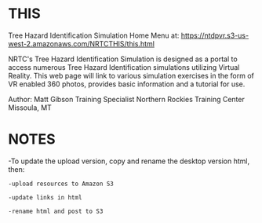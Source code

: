 # THIS
Tree Hazard Identification Simulation Home Menu at: https://ntdpvr.s3-us-west-2.amazonaws.com/NRTCTHIS/this.html

NRTC's Tree Hazard Identification Simulation is designed as a portal to access
numerous Tree Hazard Identification simulations utilizing Virtual Reality.
This web page will link to various simulation exercises in the form of VR enabled 360
photos, provides basic information and a tutorial for use.

Author: Matt Gibson
		Training Specialist
		Northern Rockies Training Center
		Missoula, MT

# NOTES
-To update the upload version, copy and rename the desktop version html, then:
	
	-upload resources to Amazon S3
	
	-update links in html
	
	-rename html and post to S3
